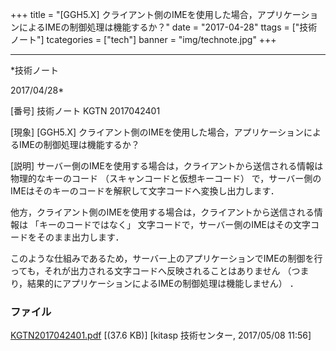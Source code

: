 ﻿+++
title = "[GGH5.X] クライアント側のIMEを使用した場合，アプリケーションによるIMEの制御処理は機能するか？"
date = "2017-04-28"
ttags = ["技術ノート"]
tcategories = ["tech"]
banner = "img/technote.jpg"
+++

-----------------------------------------------------------------------------------------------------------------------------

*技術ノート

2017/04/28*


[番号]
技術ノート KGTN 2017042401

[現象]
[GGH5.X]
クライアント側のIMEを使用した場合，アプリケーションによるIMEの制御処理は機能するか？

[説明]
サーバー側のIMEを使用する場合は，クライアントから送信される情報は物理的なキーのコード
（スキャンコードと仮想キーコード）
で，サーバー側のIMEはそのキーのコードを解釈して文字コードへ変換し出力します．

他方，クライアント側のIMEを使用する場合は，クライアントから送信される情報は
「キーのコードではなく」
文字コードで，サーバー側のIMEはその文字コードをそのまま出力します．

このような仕組みであるため，サーバー上のアプリケーションでIMEの制御を行っても，それが出力される文字コードへ反映されることはありません
（つまり，結果的にアプリケーションによるIMEの制御処理は機能しません） ．


### ファイル

 
 


[KGTN2017042401.pdf](http://techreport.kitasp.net/attachments/download/3514/KGTN2017042401.pdf)
 [(37.6 KB)] [kitasp 技術センター, 2017/05/08
11:56]


 


 

